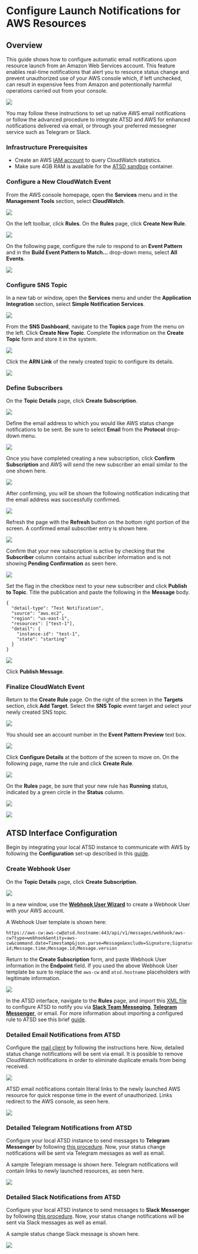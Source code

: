 # Configure Launch Notifications for AWS Resources

## Overview

This guide shows how to configure automatic email notifications upon resource launch from an Amazon Web Services account. This feature enables real-time notifications that alert you to resource status change and prevent unauthorized use of your AWS console which, if left unchecked, can result in expensive fees from Amazon and potentionally harmful operations carried out from your console.

![](images/new-flow.png)

You may follow these instructions to set up native AWS email notifications or follow the advanced procedure to integrate ATSD and AWS for enhanced notifications delivered via email, or through your preferred messegner service such as Telegram or Slack.

### Infrastructure Prerequisites

* Create an AWS [IAM account](https://github.com/axibase/axibase-collector/blob/master/jobs/aws-iam.md) to query CloudWatch statistics.
* Make sure 4GB RAM is available for the [ATSD sandbox](https://github.com/axibase/dockers/tree/atsd-sandbox) container.

### Configure a New CloudWatch Event

From the AWS console homepage, open the **Services** menu and in the **Management Tools** section, select **CloudWatch**.

![](images/cw-menu.png)

On the left toolbar, click **Rules**. On the **Rules** page, click **Create New Rule**.

![](images/cw1.png)

On the following page, configure the rule to respond to an **Event Pattern** and in the **Build Event Pattern to Match...** drop-down menu, select **All Events**.

![](images/cw-2.png)

### Configure SNS Topic

In a new tab or window, open the **Services** menu and under the **Application Integration** section, select **Simple Notification Services**.

![](images/app-integration-sns.png)

From the **SNS Dashboard**, navigate to the **Topics** page from the menu on the left. Click **Create New Topic**. Complete the information on the **Create Topic** form and store it in the system.

![](images/sns-1.png)

Click the **ARN Link** of the newly created topic to configure its details.

![](images/sns-2.png)

### Define Subscribers

On the **Topic Details** page, click **Create Subscription**.

![](images/sns-3.png)

Define the email address to which you would like AWS status change notifications to be sent. Be sure to select **Email** from the **Protocol** drop-down menu.

![](images/email-subscription.png)

Once you have completed creating a new subscription, click **Confirm Subscription** and AWS will send the new subscriber an email similar to the one shown here. 

![](images/confirm-email.png)

After confirming, you will be shown the following notification indicating that the email address was successfully confirmed.

![](images/email-confirm.png)

Refresh the page with the **Refresh** button on the bottom right portion of the screen. A confirmed email subscriber entry is shown here.

![](images/confirmed-email.png)

Confirm that your new subscription is active by checking that the **Subscriber** column contains actual subcriber information and is not showing **Pending Confirmation** as seen here.

![](images/sns-6.png)

Set the flag in the checkbox next to your new subscriber and click **Publish to Topic**. Title the publication and paste the following in the **Message** body.

```
{
  "detail-type": "Test Notification",
  "source": "aws.ec2",
  "region": "us-east-1",
  "resources": ["test-1"],
  "detail": {
    "instance-id": "test-1",
    "state": "starting"
  }
}
```

![](images/cw-6.png)

Click **Publish Message**.

### Finalize CloudWatch Event

Return to the **Create Rule** page. On the right of the screen in the **Targets** section, click **Add Target**. Select the **SNS Topic** event target and select your newly created SNS topic.

![](images/cw-3.png)

You should see an account number in the **Event Pattern Preview** text box.

![](images/cw-4.png)

Click **Configure Details** at the bottom of the screen to move on. On the following page, name the rule and click **Create Rule**.

![](images/cw-5.png)

On the **Rules** page, be sure that your new rule has **Running** status, indicated by a green circle in the **Status** column.

![](images/cw-7.png)

![](images/cw-8.png)

## ATSD Interface Configuration

Begin by integrating your local ATSD instance to communicate with AWS by following the **Configuration** set-up described in this [guide](/../../tree/master/how-to/aws/route53-health-checks/README.md#configuration).

### Create Webhook User

On the **Topic Details** page, click **Create Subscription**.

![](images/sns-3.png)

In a new window, use the [**Webhook User Wizard**](https://github.com/axibase/atsd/blob/master/api/data/messages/webhook.md#webhook-user-wizard) to create a Webhook User with your AWS account.

A Webhook User template is shown here:

```
https://aws-cw:aws-cw@atsd.hostname:443/api/v1/messages/webhook/aws-cw?type=webhook&entity=aws-cw&command.date=Timestamp&json.parse=Message&exclude=Signature;SignatureVersion;SigningCertURL;SignatureVersion;UnsubscribeURL;MessageId;Message.detail.instance-id;Message.time;Message.id;Message.version
```

Return to the **Create Subscription** form, and paste Webhook User information in the **Endpoint** field. If you used the above Webhook User template be sure to replace the `aws-cw` and `atsd.hostname` placeholders with legitimate information.

![](images/sns-4.png)

In the ATSD interface, navigate to the **Rules** page, and import this [XML file](resources/rule_aws-cloudwatch-events.xml) to configure ATSD to notify you via [**Slack Team Messeging**](https://slack.com/), [**Telegram Messenger**](https://telegram.org/), or email. For more information about importing a configured rule to ATSD see this brief [guide](/../../blob/master/how-to/shared/import-rule.md).

### Detailed Email Notifications from ATSD

Configure the [mail client](https://github.com/axibase/atsd/blob/master/administration/setting-up-email-client.md) by following the instructions here. Now, detailed status change notifications will be sent via email. It is possible to remove CloudWatch notifications in order to eliminate duplicate emails from being received.

![](images/atsd-event-alert.png)

ATSD email notifications contain literal links to the newly launched AWS resource for quick response time in the event of unauthorized. Links redirect to the AWS console, as seen here.

![](images/atsd-advanced-alert.png)

### Detailed Telegram Notifications from ATSD 

Configure your local ATSD instance to send messages to **Telegram Messenger** by following [this procedure](https://github.com/axibase/atsd/blob/master/rule-engine/notifications/telegram.md). Now, your status change notifications will be sent via Telegram messages as well as email.

A sample Telegram message is shown here. Telegram notifications will contain links to newly launched resources, as seen here.

![](images/telegram-alerts.png)

### Detailed Slack Notifications from ATSD

Configure your local ATSD instance to send messages to **Slack Messenger** by following [this procedure](https://github.com/axibase/atsd/blob/master/rule-engine/notifications/slack.md). Now, your status change notifications will be sent via Slack messages as well as email.

A sample status change Slack message is shown here. 

![](images/slack-notification.png)
